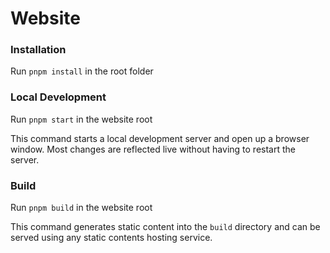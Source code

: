 # Website

### Installation

Run `pnpm install` in the root folder

### Local Development

Run `pnpm start` in the website root

This command starts a local development server and open up a browser window. Most changes are reflected live without having to restart the server.

### Build

Run `pnpm build` in the website root

This command generates static content into the `build` directory and can be served using any static contents hosting service.
